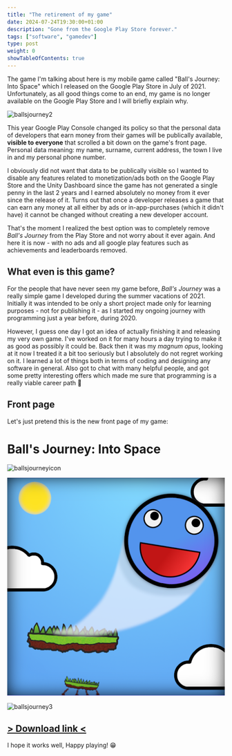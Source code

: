```yaml
---
title: "The retirement of my game"
date: 2024-07-24T19:30:00+01:00
description: "Gone from the Google Play Store forever."
tags: ["software", "gamedev"]
type: post
weight: 0
showTableOfContents: true
---
```


The game I'm talking about here is my mobile game called "Ball's Journey: Into Space" which I released on the Google Play Store in July of 2021. Unfortunately, as all good things come to an end, my game is no longer available on the Google Play Store and I will briefly explain why. 

![ballsjourney2](/images/ballsjourney2.png)

This year Google Play Console changed its policy so that the personal data of developers that earn money from their games will be publically available, **visible to everyone** that scrolled a bit down on the game's front page. Personal data meaning: my name, surname, current address, the town I live in and my personal phone number. 

I obviously did not want that data to be publically visible so I wanted to disable any features related to monetization/ads both on the Google Play Store and the Unity Dashboard since the game has not generated a single penny in the last 2 years and I earned absolutely no money from it ever since the release of it. Turns out that once a developer releases a game that can earn any money at all either by ads or in-app-purchases (which it didn't have) it cannot be changed without creating a new developer account. 

That's the moment I realized the best option was to completely remove *Ball's Journey* from the Play Store and not worry about it ever again. And here it is now - with no ads and all google play features such as achievements and leaderboards removed.

## What even is this game?

For the people that have never seen my game before, *Ball's Journey* was a really simple game I developed during the summer vacations of 2021. Initially it was intended to be only a short project made only for learning purposes - not for publishing it - as I started my ongoing journey with programming just a year before, during 2020. 

However, I guess one day I got an idea of actually finishing it and releasing my very own game. I've worked on it for many hours a day trying to make it as good as possibly it could be. Back then it was my *magnum opus*, looking at it now I treated it a bit too seriously but I absolutely do not regret working on it. I learned a lot of things both in terms of coding and designing any software in general. Also got to chat with many helpful people, and got some pretty interesting offers which made me sure that programming is a really viable career path 🤭

## Front page

Let's just pretend this is the new front page of my game:

# Ball's Journey: Into Space

![ballsjourneyicon](/images/ballsjourneyicon.png)

![ballsjourney1](/images/ballsjourney.png)

![ballsjourney3](/images/ballsjourney3.png)

## [> Download link <](/files/BallsJourneyIntoSpace.apk)
I hope it works well, Happy playing! 😁